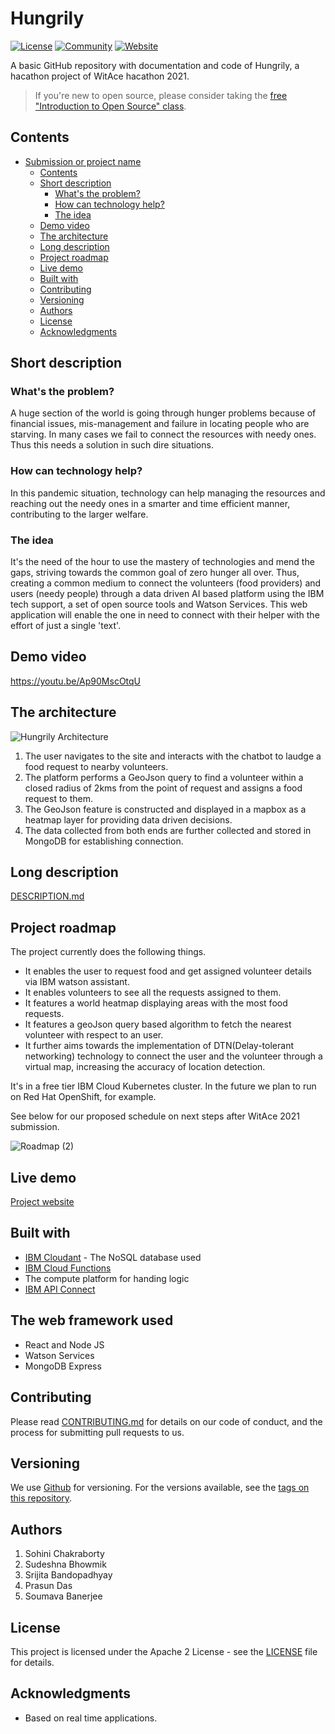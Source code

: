 # Hungrily

[![License](https://img.shields.io/badge/License-Apache2-blue.svg)](https://www.apache.org/licenses/LICENSE-2.0) [![Community](https://img.shields.io/badge/Join-Community-blue)](https://developer.ibm.com/callforcode/get-started/) [![Website](https://img.shields.io/badge/View-Website-blue)](https://hungrily.netlify.app/)

A basic GitHub repository  with documentation and code of Hungrily, a hacathon project of  WitAce hacathon 2021.

> If you're new to open source, please consider taking the [free "Introduction to Open Source" class](https://cognitiveclass.ai/courses/introduction-to-open-source).

## Contents

- [Submission or project name](#submission-or-project-name)
  - [Contents](#contents)
  - [Short description](#short-description)
    - [What's the problem?](#whats-the-problem)
    - [How can technology help?](#how-can-technology-help)
    - [The idea](#the-idea)
  - [Demo video](#demo-video)
  - [The architecture](#the-architecture)
  - [Long description](#long-description)
  - [Project roadmap](#project-roadmap)
  - [Live demo](#live-demo)
  - [Built with](#built-with)
  - [Contributing](#contributing)
  - [Versioning](#versioning)
  - [Authors](#authors)
  - [License](#license)
  - [Acknowledgments](#acknowledgments)

## Short description

### What's the problem?

A huge section of the world is going through hunger problems because of financial issues, mis-management and failure in locating people who are starving. In many cases we fail to connect the resources with needy ones. Thus this needs a solution in such dire situations.

### How can technology help?

In this pandemic situation, technology can help managing the resources and reaching out the needy ones in a smarter and time efficient manner, contributing to the larger welfare.

### The idea

It's the need of the hour to use the mastery of technologies and mend the gaps, striving towards the common goal of zero hunger all over. Thus, creating a common medium to connect the volunteers (food providers) and users (needy people) through a data driven AI based platform using the IBM tech support, a set of open source tools and Watson Services. This web application will enable the one in need to connect with their helper with the effort of just a single 'text'.

## Demo video

https://youtu.be/Ap90MscOtqU

## The architecture

![Hungrily Architecture](https://user-images.githubusercontent.com/85761117/122475686-a6a01680-cfe2-11eb-9560-ce38ae82cd72.jpg)

1. The user navigates to the site and interacts with the chatbot to laudge a food request to nearby volunteers.
2. The platform performs a GeoJson query to find a volunteer within a closed radius of 2kms from the point of request and assigns a food request to them.
3. The GeoJson feature is constructed and displayed in a mapbox as a heatmap layer for providing data driven decisions.
4. The data collected from both ends are further collected and stored in MongoDB for establishing connection.


## Long description

[DESCRIPTION.md](https://github.com/Sohi-dev/Hungrily_Hackathon/blob/main/docs/DESCRIPTION.md)

## Project roadmap

The project currently does the following things.

- It enables the user to request food and get assigned volunteer details via IBM watson assistant.
- It enables volunteers to see all the requests assigned to them.
- It features a world heatmap displaying areas with the most food requests.
- It features a geoJson query based algorithm to fetch the nearest volunteer with respect to an user.
- It further aims towards the implementation of DTN(Delay-tolerant networking) technology to connect the user and the volunteer through a virtual map, increasing the accuracy of   location detection. 

It's in a free tier IBM Cloud Kubernetes cluster. In the future we plan to run on Red Hat OpenShift, for example.

See below for our proposed schedule on next steps after WitAce 2021 submission.

![Roadmap (2)](https://user-images.githubusercontent.com/85761117/122476884-8709ed80-cfe4-11eb-85ca-7a91cdd9445b.png)

## Live demo

[Project website](https://hungrily.netlify.app/)

## Built with

- [IBM Cloudant](https://cloud.ibm.com/catalog?search=cloudant#search_results) - The NoSQL database used
- [IBM Cloud Functions](https://cloud.ibm.com/catalog?search=cloud%20functions#search_results)
- The compute platform for handing logic
- [IBM API Connect](https://cloud.ibm.com/catalog?search=api%20connect#search_results) 

## The web framework used
- React and Node JS
- Watson Services
- MongoDB Express

## Contributing

Please read [CONTRIBUTING.md](CONTRIBUTING.md) for details on our code of conduct, and the process for submitting pull requests to us.

## Versioning

We use [Github](http://github.com/) for versioning. For the versions available, see the [tags on this repository](https://github.com/your/project/tags).

## Authors
 1. Sohini Chakraborty
 2. Sudeshna Bhowmik
 3. Srijita Bandopadhyay
 4. Prasun Das
 5. Soumava Banerjee

## License

This project is licensed under the Apache 2 License - see the [LICENSE](LICENSE) file for details.

## Acknowledgments

- Based on real time applications.
